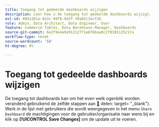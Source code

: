 ```yaml
---
title: Toegang tot gedeelde dashboards wijzigen
description: Leer hoe u de toegang tot gedeelde dashboards wijzigt.
exl-id: 0041281a-0a3c-49f8-9a5f-39a02c3acf26
role: Admin, Data Architect, Data Engineer, User
feature: Commerce Tables, Data Warehouse Manager, Dashboards
source-git-commit: 6e2f9e4a9e91212771e6f6baa8c2f8101125217a
workflow-type: tm+mt
source-wordcount: '58'
ht-degree: 0%

---
```


# Toegang tot gedeelde dashboards wijzigen

De toegang tot dashboards kan om het even welk ogenblik worden veranderd gebruikend de zelfde stappen aan [&#128279;](../../data-user/dashboards/share-dashboard-with-users.md)   delen: target= &quot;_blank&quot;&rbrace;. Werk in de lijst met gebruikers die wordt weergegeven in het menu `Share Dashboard` de machtigingen voor de gebruiker/organisatie naar wens bij en klik op **[!UICONTROL Save Changes]** om de update uit te voeren.
